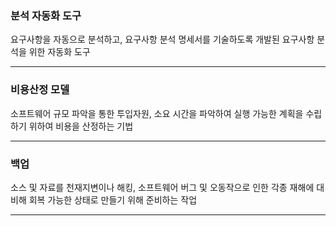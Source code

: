 ### 분석 자동화 도구
요구사항을 자동으로 분석하고, 요구사항 분석 명세서를 기술하도록 개발된 요구사항 분석을 위한 자동화 도구
***
### 비용산정 모델
소프트웨어 규모 파악을 통한 투입자원, 소요 시간을 파악하여 실행 가능한 계획을 수립하기 위하여 비용을 산정하는 기법
***
### 백업
소스 및 자료를 천재지변이나 해킹, 소프트웨어 버그 및 오동작으로 인한 각종 재해에 대비해 회복 가능한 상태로 만들기 위해 준비하는 작업
***
